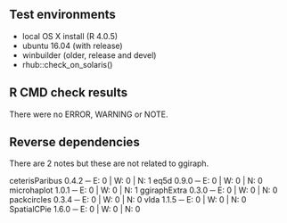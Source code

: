 ## Test environments

- local OS X install (R 4.0.5)
- ubuntu 16.04 (with release) 
- winbuilder (older, release and devel)
- rhub::check_on_solaris()

## R CMD check results

There were no ERROR, WARNING or NOTE.

## Reverse dependencies

There are 2 notes but these are not related to ggiraph.

ceterisParibus 0.4.2    ─ E: 0     | W: 0     | N: 1
eq5d 0.9.0              ─ E: 0     | W: 0     | N: 0
microhaplot 1.0.1       ─ E: 0     | W: 0     | N: 1
ggiraphExtra 0.3.0      ─ E: 0     | W: 0     | N: 0
packcircles 0.3.4       ─ E: 0     | W: 0     | N: 0
vlda 1.1.5              ─ E: 0     | W: 0     | N: 0
SpatialCPie 1.6.0       ─ E: 0     | W: 0     | N: 0
